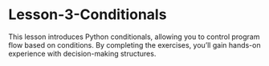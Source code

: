 # Lesson-3-Conditionals
This lesson introduces Python conditionals, allowing you to control program flow based on conditions. By completing the exercises, you’ll gain hands-on experience with decision-making structures.
